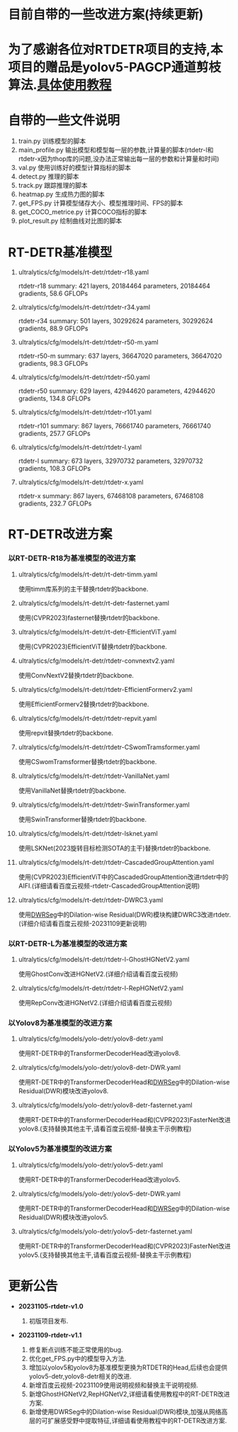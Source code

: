 # 目前自带的一些改进方案(持续更新)

# 为了感谢各位对RTDETR项目的支持,本项目的赠品是yolov5-PAGCP通道剪枝算法.[具体使用教程](https://www.bilibili.com/video/BV1yh4y1Z7vz/)

# 自带的一些文件说明
1. train.py
    训练模型的脚本
2. main_profile.py
    输出模型和模型每一层的参数,计算量的脚本(rtdetr-l和rtdetr-x因为thop库的问题,没办法正常输出每一层的参数和计算量和时间)
3. val.py
    使用训练好的模型计算指标的脚本
4. detect.py
    推理的脚本
5. track.py
    跟踪推理的脚本
6. heatmap.py
    生成热力图的脚本
7. get_FPS.py
    计算模型储存大小、模型推理时间、FPS的脚本
8. get_COCO_metrice.py
    计算COCO指标的脚本
9. plot_result.py
    绘制曲线对比图的脚本

# RT-DETR基准模型

1. ultralytics/cfg/models/rt-detr/rtdetr-r18.yaml

    rtdetr-r18 summary: 421 layers, 20184464 parameters, 20184464 gradients, 58.6 GFLOPs
2. ultralytics/cfg/models/rt-detr/rtdetr-r34.yaml

    rtdetr-r34 summary: 501 layers, 30292624 parameters, 30292624 gradients, 88.9 GFLOPs
3. ultralytics/cfg/models/rt-detr/rtdetr-r50-m.yaml

    rtdetr-r50-m summary: 637 layers, 36647020 parameters, 36647020 gradients, 98.3 GFLOPs
4. ultralytics/cfg/models/rt-detr/rtdetr-r50.yaml

    rtdetr-r50 summary: 629 layers, 42944620 parameters, 42944620 gradients, 134.8 GFLOPs
5. ultralytics/cfg/models/rt-detr/rtdetr-r101.yaml

    rtdetr-r101 summary: 867 layers, 76661740 parameters, 76661740 gradients, 257.7 GFLOPs
6. ultralytics/cfg/models/rt-detr/rtdetr-l.yaml

    rtdetr-l summary: 673 layers, 32970732 parameters, 32970732 gradients, 108.3 GFLOPs
7. ultralytics/cfg/models/rt-detr/rtdetr-x.yaml

    rtdetr-x summary: 867 layers, 67468108 parameters, 67468108 gradients, 232.7 GFLOPs
# RT-DETR改进方案

### 以RT-DETR-R18为基准模型的改进方案
1. ultralytics/cfg/models/rt-detr/rt-detr-timm.yaml

    使用timm库系列的主干替换rtdetr的backbone.
2. ultralytics/cfg/models/rt-detr/rt-detr-fasternet.yaml

    使用(CVPR2023)fasternet替换rtdetr的backbone.
3. ultralytics/cfg/models/rt-detr/rt-detr-EfficientViT.yaml

    使用(CVPR2023)EfficientViT替换rtdetr的backbone.
4. ultralytics/cfg/models/rt-detr/rtdetr-convnextv2.yaml

    使用ConvNextV2替换rtdetr的backbone.
5. ultralytics/cfg/models/rt-detr/rtdetr-EfficientFormerv2.yaml

    使用EfficientFormerv2替换rtdetr的backbone.
6. ultralytics/cfg/models/rt-detr/rtdetr-repvit.yaml

    使用repvit替换rtdetr的backbone.
7. ultralytics/cfg/models/rt-detr/rtdetr-CSwomTramsformer.yaml

    使用CSwomTramsformer替换rtdetr的backbone.
8. ultralytics/cfg/models/rt-detr/rtdetr-VanillaNet.yaml

    使用VanillaNet替换rtdetr的backbone.
9. ultralytics/cfg/models/rt-detr/rtdetr-SwinTransformer.yaml

    使用SwinTransformer替换rtdetr的backbone.
10. ultralytics/cfg/models/rt-detr/rtdetr-lsknet.yaml

    使用LSKNet(2023旋转目标检测SOTA的主干)替换rtdetr的backbone.

11. ultralytics/cfg/models/rt-detr/rtdetr-CascadedGroupAttention.yaml

    使用(CVPR2023)EfficientViT中的CascadedGroupAttention改进rtdetr中的AIFI.(详细请看百度云视频-rtdetr-CascadedGroupAttention说明)

12. ultralytics/cfg/models/rt-detr/rtdetr-DWRC3.yaml

    使用[DWRSeg](https://arxiv.org/abs/2212.01173)中的Dilation-wise Residual(DWR)模块构建DWRC3改进rtdetr.(详细介绍请看百度云视频-20231109更新说明)

### 以RT-DETR-L为基准模型的改进方案
1. ultralytics/cfg/models/rt-detr/rtdetr-l-GhostHGNetV2.yaml

    使用GhostConv改进HGNetV2.(详细介绍请看百度云视频)
2. ultralytics/cfg/models/rt-detr/rtdetr-l-RepHGNetV2.yaml

    使用RepConv改进HGNetV2.(详细介绍请看百度云视频)

### 以Yolov8为基准模型的改进方案
1. ultralytics/cfg/models/yolo-detr/yolov8-detr.yaml

    使用RT-DETR中的TransformerDecoderHead改进yolov8.

2. ultralytics/cfg/models/yolo-detr/yolov8-detr-DWR.yaml

    使用RT-DETR中的TransformerDecoderHead和[DWRSeg](https://arxiv.org/abs/2212.01173)中的Dilation-wise Residual(DWR)模块改进yolov8.

3. ultralytics/cfg/models/yolo-detr/yolov8-detr-fasternet.yaml

    使用RT-DETR中的TransformerDecoderHead和(CVPR2023)FasterNet改进yolov8.(支持替换其他主干,请看百度云视频-替换主干示例教程)

### 以Yolov5为基准模型的改进方案
1. ultralytics/cfg/models/yolo-detr/yolov5-detr.yaml

    使用RT-DETR中的TransformerDecoderHead改进yolov5.

2. ultralytics/cfg/models/yolo-detr/yolov5-detr-DWR.yaml

    使用RT-DETR中的TransformerDecoderHead和[DWRSeg](https://arxiv.org/abs/2212.01173)中的Dilation-wise Residual(DWR)模块改进yolov5.

3. ultralytics/cfg/models/yolo-detr/yolov5-detr-fasternet.yaml

    使用RT-DETR中的TransformerDecoderHead和(CVPR2023)FasterNet改进yolov5.(支持替换其他主干,请看百度云视频-替换主干示例教程)

# 更新公告
- **20231105-rtdetr-v1.0**
    1. 初版项目发布.

- **20231109-rtdetr-v1.1**
    1. 修复断点训练不能正常使用的bug.
    2. 优化get_FPS.py中的模型导入方法.
    3. 增加以yolov5和yolov8为基准模型更换为RTDETR的Head,后续也会提供yolov5-detr,yolov8-detr相关的改进.
    4. 新增百度云视频-20231109使用说明视频和替换主干说明视频.
    5. 新增GhostHGNetV2,RepHGNetV2,详细请看使用教程中的RT-DETR改进方案.
    6. 新增使用DWRSeg中的Dilation-wise Residual(DWR)模块,加强从网络高层的可扩展感受野中提取特征,详细请看使用教程中的RT-DETR改进方案.